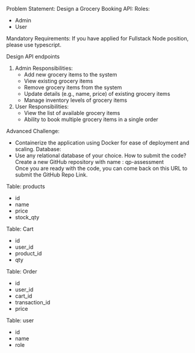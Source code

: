 Problem Statement:
Design a Grocery Booking API:
Roles:

- Admin
- User

Mandatory Requirements:
If you have applied for Fullstack Node position, please use typescript.

Design API endpoints

1. Admin Responsibilities:
   - Add new grocery items to the system
   - View existing grocery items
   - Remove grocery items from the system
   - Update details (e.g., name, price) of existing grocery items
   - Manage inventory levels of grocery items
2. User Responsibilities:
   - View the list of available grocery items
   - Ability to book multiple grocery items in a single order

Advanced Challenge:

- Containerize the application using Docker for ease of deployment and scaling.
  Database:
- Use any relational database of your choice.
  How to submit the code?
  Create a new GitHub repository with name : qp-assessment  
  Once you are ready with the code, you can come back on this URL to submit the GitHub Repo Link.

Table: products

- id
- name
- price
- stock_qty

Table: Cart

- id
- user_id
- product_id
- qty

Table: Order

- id
- user_id
- cart_id
- transaction_id
- price

Table: user

- id
- name
- role
